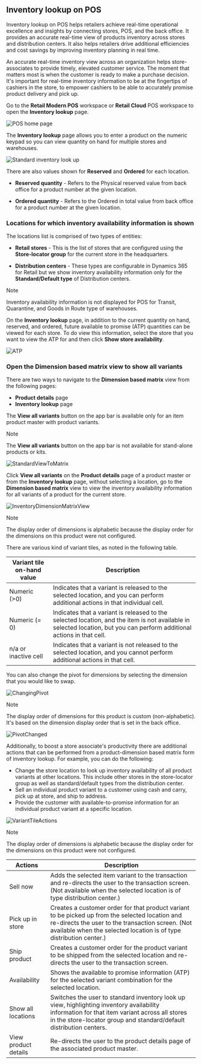 
## Inventory lookup on POS 


Inventory lookup on POS helps retailers achieve real-time operational excellence and insights by connecting stores, POS, and the back office. It provides an accurate real-time view of products inventory across stores and distribution centers. It also helps retailers drive additional efficiencies and cost savings by improving inventory planning in real time. 

An accurate real-time inventory view across an organization helps store-associates to provide timely, elevated customer service. The moment that matters most is when the customer is ready to make a purchase decision. It's important for real-time inventory information to be at the fingertips of cashiers in the store, to empower cashiers to be able to accurately promise product delivery and pick up. 

Go to the **Retail Modern POS** workspace or **Retail Cloud** POS workspace to open the **Inventory lookup** page.

![POS home page](media/POSHomepage.png)

The **Inventory lookup** page allows you to enter a product on the numeric keypad so you can view quantity on hand for multiple stores and warehouses. 

![Standard inventory look up](media/InventoryLookUp.png)

There are also values shown for **Reserved** and **Ordered** for each location. 

 - **Reserved quantity** - Refers to the Physical reserved value from back office for a product number at the given location.

 - **Ordered quantity** - Refers to the Ordered in total value from back office for a product number at the given location. 

### Locations for which inventory availability information is shown

The locations list is comprised of two types of entities:

 - **Retail stores** - This is the list of stores that are configured using the **Store-locator group** for the current store in the headquarters. 

- **Distribution centers** - These types are configurable in Dynamics 365 for Retail but we show inventory availability information only for the **Standard/Default type** of Distribution centers. 
> [!NOTE]
> Inventory availability information is not displayed for POS for Transit, Quarantine, and Goods in Route type of warehouses.

On the **Inventory lookup** page, in addition to the current quantity on hand, reserved, and ordered, future available to promise (ATP) quantities can be viewed for each store. To do view this information, select the store that you want to view the ATP for and then click **Show store availability**.

![ATP](media/ATP.png)

### Open the **Dimension based matrix view** to show all variants

There are two ways to navigate to the **Dimension based matrix** view from the following pages: 
   - **Product details** page
   - **Inventory lookup** page

The **View all variants** button on the app bar is available only for an item product master with product variants. 
> [!NOTE]
> The **View all variants** button on the app bar is not available for stand-alone products or kits.

![StandardViewToMatrix](media/StandardToMatrix.png)

Click **View all variants** on the **Product details** page of a product master or from the **Inventory lookup** page, without selecting a location, go to the **Dimension based matrix** view to view the inventory availability information for all variants of a product for the current store.

![InventoryDimensionMatrixView](media/Matrix.png)
> [!NOTE]
> The display order of dimensions is alphabetic because the display order for the dimensions on this product were not configured.

There are various kind of variant tiles, as noted in the following table. 

| **Variant tile on-hand value** | **Description**                                                                                                                                                                                                               |
|----------------------------|---------------------------------------------------------------------------------------------------------------------------------------------------------------------------------------------------------------------------|
| Numeric (>0)               | Indicates that a variant is released to the selected location, and you can perform additional actions in that individual cell.                                                               |
| Numeric (= 0)              | Indicates that a variant is released to the selected location, and the item is not available in selected location, but you can perform additional actions in that cell. |
| n/a or inactive cell           | Indicates that a variant is not released to the selected location, and you cannot perform additional actions in that cell.                                                    |


You can also change the pivot for dimensions by selecting the dimension that you would like to swap.

![ChangingPivot](media/ChangePivot.png)
> [!NOTE]
> The display order of dimensions for this product is custom (non-alphabetic). It's based on the dimension display order that is set in the back office.

![PivotChanged](media/PivotChanged.png)

Additionally, to boost a store associate's productivity there are additional actions that can be performed from a product-dimension based matrix form of inventory lookup. For example, you can do the following: 
 
- Change the store location to look up inventory availability of all product variants at other locations. This include other stores in the store-locator group as well as standard/default types from the distribution center.
- Sell an individual product variant to a customer using cash and carry, pick up at store, and ship to address. 
- Provide the customer with available-to-promise information for an individual product variant at a specific location. 

![VariantTileActions](media/VariantActions.png)
> [!NOTE]
> The display order of dimensions is alphabetic because the display order for the dimensions on this product were not configured. 

| **Actions**              | **Description**                                                                                                                                                                                                          |
|----------------------|----------------------------------------------------------------------------------------------------------------------------------------------------------------------------------------------------------------------|
| Sell now             | Adds the selected item variant to the transaction and re-directs the user to the transaction screen. (Not available when the selected location is of type distribution center.)                                             |
| Pick up in store     | Creates a customer order for that product variant to be picked up from the selected location and re-directs the user to the transaction screen. (Not available when the selected location is of type distribution center.)     |
| Ship product         | Creates a customer order for the product variant to be shipped from the selected location and re-directs the user to the transaction screen.                                                                              |
| Availability         | Shows the available to promise information (ATP) for the selected variant combination for the selected location.                                                                                                     |
| Show all locations      | Switches the user to standard inventory look up view, highlighting inventory availability information for that item variant across all stores in the store-locator group and standard/default distribution centers. |
| View product details | Re-directs the user to the product details page of the associated product master.                                                                                                                                        |

